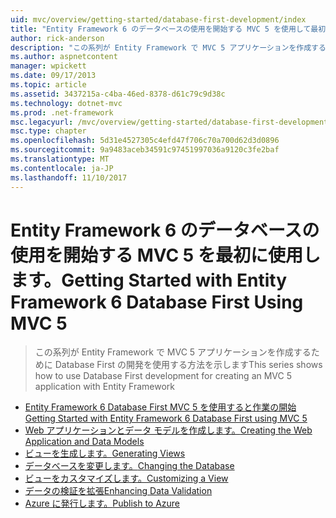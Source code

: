 ```yaml
---
uid: mvc/overview/getting-started/database-first-development/index
title: "Entity Framework 6 のデータベースの使用を開始する MVC 5 を使用して最初 |Microsoft ドキュメント"
author: rick-anderson
description: "この系列が Entity Framework で MVC 5 アプリケーションを作成するために Database First の開発を使用する方法を示します"
ms.author: aspnetcontent
manager: wpickett
ms.date: 09/17/2013
ms.topic: article
ms.assetid: 3437215a-c4ba-46ed-8378-d61c79c9d38c
ms.technology: dotnet-mvc
ms.prod: .net-framework
msc.legacyurl: /mvc/overview/getting-started/database-first-development
msc.type: chapter
ms.openlocfilehash: 5d31e4527305c4efd47f706c70a700d62d3d0896
ms.sourcegitcommit: 9a9483aceb34591c97451997036a9120c3fe2baf
ms.translationtype: MT
ms.contentlocale: ja-JP
ms.lasthandoff: 11/10/2017
---
```

<a name="getting-started-with-entity-framework-6-database-first-using-mvc-5"></a><span data-ttu-id="9e3be-103">Entity Framework 6 のデータベースの使用を開始する MVC 5 を最初に使用します。</span><span class="sxs-lookup"><span data-stu-id="9e3be-103">Getting Started with Entity Framework 6 Database First Using MVC 5</span></span>
====================
> <span data-ttu-id="9e3be-104">この系列が Entity Framework で MVC 5 アプリケーションを作成するために Database First の開発を使用する方法を示します</span><span class="sxs-lookup"><span data-stu-id="9e3be-104">This series shows how to use Database First development for creating an MVC 5 application with Entity Framework</span></span>


- [<span data-ttu-id="9e3be-105">Entity Framework 6 Database First MVC 5 を使用すると作業の開始</span><span class="sxs-lookup"><span data-stu-id="9e3be-105">Getting Started with Entity Framework 6 Database First using MVC 5</span></span>](setting-up-database.md)
- [<span data-ttu-id="9e3be-106">Web アプリケーションとデータ モデルを作成します。</span><span class="sxs-lookup"><span data-stu-id="9e3be-106">Creating the Web Application and Data Models</span></span>](creating-the-web-application.md)
- [<span data-ttu-id="9e3be-107">ビューを生成します。</span><span class="sxs-lookup"><span data-stu-id="9e3be-107">Generating Views</span></span>](generating-views.md)
- [<span data-ttu-id="9e3be-108">データベースを変更します。</span><span class="sxs-lookup"><span data-stu-id="9e3be-108">Changing the Database</span></span>](changing-the-database.md)
- [<span data-ttu-id="9e3be-109">ビューをカスタマイズします。</span><span class="sxs-lookup"><span data-stu-id="9e3be-109">Customizing a View</span></span>](customizing-a-view.md)
- [<span data-ttu-id="9e3be-110">データの検証を拡張</span><span class="sxs-lookup"><span data-stu-id="9e3be-110">Enhancing Data Validation</span></span>](enhancing-data-validation.md)
- [<span data-ttu-id="9e3be-111">Azure に発行します。</span><span class="sxs-lookup"><span data-stu-id="9e3be-111">Publish to Azure</span></span>](publish-to-azure.md)
